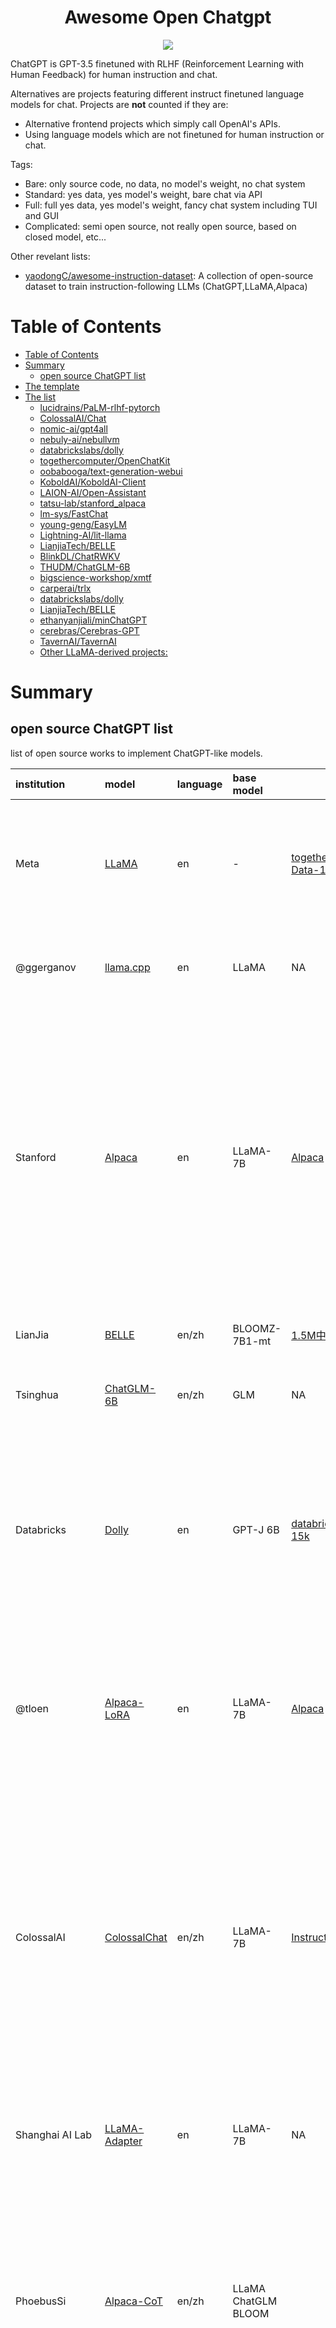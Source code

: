 <div align="center">
    <h1>Awesome Open Chatgpt</h1>
    <a href="https://github.com/sindresorhus/awesome"><img src="https://cdn.rawgit.com/sindresorhus/awesome/d7305f38d29fed78fa85652e3a63e154dd8e8829/media/badge.svg"/></a>
</div>

ChatGPT is GPT-3.5 finetuned with RLHF (Reinforcement Learning with Human Feedback) for human instruction and chat.

Alternatives are projects featuring different instruct finetuned language models for chat. 
Projects are **not** counted if they are:
- Alternative frontend projects which simply call OpenAI's APIs. 
- Using language models which are not finetuned for human instruction or chat.

Tags:
-   Bare: only source code, no data, no model's weight, no chat system
-   Standard: yes data, yes model's weight, bare chat via API
-   Full: full yes data, yes model's weight, fancy chat system including TUI and GUI
-   Complicated: semi open source, not really open source, based on closed model, etc...

Other revelant lists:
- [yaodongC/awesome-instruction-dataset](https://github.com/yaodongC/awesome-instruction-dataset): A collection of open-source dataset to train instruction-following LLMs (ChatGPT,LLaMA,Alpaca)

# Table of Contents
- [Table of Contents](#table-of-contents)
- [Summary](#summary)
  - [open source ChatGPT list](#open-source-chatgpt-list)
- [The template](#the-template)
- [The list](#the-list)
  - [lucidrains/PaLM-rlhf-pytorch](#lucidrainspalm-rlhf-pytorch)
  - [ColossalAI/Chat](#colossalaichat)
  - [nomic-ai/gpt4all](#nomic-aigpt4all)
  - [nebuly-ai/nebullvm](#nebuly-ainebullvm)
  - [databrickslabs/dolly](#databrickslabsdolly)
  - [togethercomputer/OpenChatKit](#togethercomputeropenchatkit)
  - [oobabooga/text-generation-webui](#oobaboogatext-generation-webui)
  - [KoboldAI/KoboldAI-Client](#koboldaikoboldai-client)
  - [LAION-AI/Open-Assistant](#laion-aiopen-assistant)
  - [tatsu-lab/stanford\_alpaca](#tatsu-labstanford_alpaca)
  - [lm-sys/FastChat](#lm-sysfastchat)
  - [young-geng/EasyLM](#young-gengeasylm)
  - [Lightning-AI/lit-llama](#lightning-ailit-llama)
  - [LianjiaTech/BELLE](#lianjiatechbelle)
  - [BlinkDL/ChatRWKV](#blinkdlchatrwkv)
  - [THUDM/ChatGLM-6B](#thudmchatglm-6b)
  - [bigscience-workshop/xmtf](#bigscience-workshopxmtf)
  - [carperai/trlx](#carperaitrlx)
  - [databrickslabs/dolly](#databrickslabsdolly-1)
  - [LianjiaTech/BELLE](#lianjiatechbelle-1)
  - [ethanyanjiali/minChatGPT](#ethanyanjialiminchatgpt)
  - [cerebras/Cerebras-GPT](#cerebrascerebras-gpt)
  - [TavernAI/TavernAI](#tavernaitavernai)
  - [Other LLaMA-derived projects:](#other-llama-derived-projects)

# Summary

## open source ChatGPT list

list of open source works to implement ChatGPT-like models.

| institution                                   | model                                                        | language | base model                              | Tuning dataset                                               |                         main feature                         |
| :-------------------------------------------- | :----------------------------------------------------------- | -------- | :-------------------------------------- | ------------------------------------------------------------ | :----------------------------------------------------------: |
| Meta                                          | [LLaMA](https://github.com/facebookresearch/llama)           | en       | -                                       | [togethercomputer/RedPajama-Data-1T](https://huggingface.co/datasets/togethercomputer/RedPajama-Data-1T) | LLaMA-13B outperforms GPT-3(175B) and LLaMA-65B is competitive to PaLM-540M.<br />Base model for most follow-up works. |
| @ggerganov                                    | [llama.cpp](https://github.com/ggerganov/llama.cpp)          | en       | LLaMA                                   | NA                                                           | c/cpp implement of llama and some other models, using quantization. |
| Stanford                                      | [Alpaca](https://github.com/tatsu-lab/stanford_alpaca)       | en       | LLaMA-7B                                | [Alpaca](https://github.com/tatsu-lab/stanford_alpaca/blob/main/alpaca_data.json) | use 52K instruction-following data generated by Self-Instructt techniques to fine-utne 7B LLaMA,<br /> the resulting model,  Alpaca, behaves similarly to the `text-davinci-003` model on the Self-Instruct instruction-following evaluation suite.<br />Alpaca has inspired many follow-up models. |
| LianJia                                       | [BELLE](https://github.com/LianjiaTech/BELLE)                | en/zh    | BLOOMZ-7B1-mt                           | [1.5M中文数据集](https://github.com/LianjiaTech/BELLE/tree/main/data/1.5M) |       maybe the first Chinese model to follow Alpaca.        |
| Tsinghua                                      | [ChatGLM-6B](https://github.com/THUDM/ChatGLM-6B)            | en/zh    | GLM                                     | NA                                                           | well-known Chinese model, in chat mode, and can run on single GPU. |
| Databricks                                    | [Dolly](https://github.com/databrickslabs/dolly)             | en       | GPT-J 6B                                | [databricks/databricks-dolly-15k](https://huggingface.co/datasets/databricks/databricks-dolly-15k) | use Alpaca data to fine-tune a 2-year-old model: GPT-J, which exhibits surprisingly high quality<br /> instruction following behavior not characteristic of the foundation model on which it is based. |
| @tloen                                        | [Alpaca-LoRA](https://github.com/tloen/alpaca-lora)          | en       | LLaMA-7B                                | [Alpaca](https://github.com/tatsu-lab/stanford_alpaca/blob/main/alpaca_data.json) | trained within hours on a single RTX 4090,<br />reproducing the [Stanford Alpaca](https://github.com/tatsu-lab/stanford_alpaca) results using [low-rank adaptation (LoRA)](https://arxiv.org/pdf/2106.09685.pdf),<br />and can run on a Raspberry pi. |
| ColossalAI                                    | [ColossalChat](https://github.com/hpcaitech/ColossalAI/blob/main/applications/Chat/README.md) | en/zh    | LLaMA-7B                                | [InstructWild Data](https://github.com/XueFuzhao/InstructionWild/tree/main/data) | provides a unified large language model framework, including:<br />Supervised datasets collection<br />Supervised instructions fine-tuning<br />Reward model training<br />RLHF<br />Quantization inference<br />Fast model deploying<br />Perfectly integrated with the Hugging Face ecosystem |
| Shanghai AI Lab                               | [LLaMA-Adapter](https://github.com/ZrrSkywalker/LLaMA-Adapter) | en       | LLaMA-7B                                | NA                                                           | Fine-tuning LLaMA to follow instructions within 1 Hour and 1.2M Parameters |
| PhoebusSi                                     | [Alpaca-CoT](https://github.com/PhoebusSi/Alpaca-CoT)        | en/zh    | LLaMA<br />ChatGLM<br />BLOOM           |                                                              | extend CoT data to Alpaca to boost its reasoning ability.<br />aims to build an instruction finetuning (IFT) platform with extensive instruction collection (especially the CoT datasets)<br /> and a unified interface for various large language models. |
| AetherCortex                                  | [Llama-X](https://github.com/AetherCortex/Llama-X)           | en       | LLaMA                                   |                                                              |    Open Academic Research on Improving LLaMA to SOTA LLM     |
| Together                                      | [OpenChatKit](https://github.com/togethercomputer/OpenChatKit) | en       | GPT-NeoX-20B                            | [laion/OIG](https://huggingface.co/datasets/laion/OIG)       | OpenChatKit provides a powerful, open-source base to create both specialized and general purpose chatbots for various applications.<br /> The kit includes an instruction-tuned language models, a moderation model, and an extensible retrieval system for including <br />up-to-date responses from custom repositories. |
| nomic-ai                                      | [GPT4All](https://github.com/nomic-ai/gpt4all)               | en       | LLaMA                                   |                                                              | trained on a massive collection of clean assistant data including code, stories and dialogue |
| @ymcui                                        | [Chinese-LLaMA-Alpaca](https://github.com/ymcui/Chinese-LLaMA-Alpaca) | en/zh    | LLaMA-7B/13B                            |                                                              | expand the Chinese vocabulary based on the original LLaMA and use Chinese data for secondary pre-training,<br /> further enhancing Chinese basic semantic understanding. Additionally, the project uses Chinese instruction data<br /> for fine-tuning on the basis of the Chinese LLaMA, significantly improving the model's understanding and execution of instructions. |
| UC Berkley<br />Stanford<br />CMU             | [Vicuna](https://github.com/lm-sys/FastChat)                 | en       | LLaMA-13B                               |                                                              |          Impressing GPT-4 with 90% ChatGPT Quality           |
| @NouamaneTazi                                 | [bloomz.cpp](https://github.com/NouamaneTazi/bloomz.cpp)     | en/zh    | BLOOM                                   |                                                              |           C++ implementation for BLOOM inference.            |
| HKUST                                         | [LMFlow](https://github.com/OptimalScale/LMFlow)             | en/zh    | LLaMA<br />Galatica<br />GPT-2<br />... |                                                              | An extensible, convenient, and efficient toolbox for finetuning large machine learning models, designed to be user-friendly,<br /> speedy and reliable, and accessible to the entire community. |
| [Cerebras Systems](https://www.cerebras.net/) | [Cerebras-GPT](https://huggingface.co/cerebras/Cerebras-GPT-13B) | en       | -                                       |                                                              | Pretrained LLM, GPT-3 like, Commercially available, efficiently trained on the[Andromeda](https://www.cerebras.net/andromeda/) AI supercomputer,<br />trained in accordance with [Chinchilla scaling laws](https://arxiv.org/abs/2203.15556) (20 tokens per model parameter) which is compute-optimal. |
| UT Southwestern/<br />UIUC/OSU/HDU            | [ChatDoctor](https://github.com/Kent0n-Li/ChatDoctor)        | en       | LLaMA                                   | [ChatDoctor Dataset](https://github.com/Kent0n-Li/ChatDoctor#1-chatdoctor-dataset) |  Maybe the first domain-specific chat model tuned on LLaMA.  |
| LAION-AI                                      | [Open-Assistant](https://github.com/LAION-AI/Open-Assistant) | en/zh    | Llama                                   | [OpenAssistant/oasst1](https://github.com/LAION-AI/Open-Assistant/blob/main/docs/docs/data/datasets.md) | Open Assistant is a project meant to give everyone access to a great chat based large language model. |
| project-baize                                 | [baize-chatbot](https://github.com/project-baize/baize-chatbot) | En/zh    | llama                                   | [baize-chatbot](https://github.com/project-baize/baize-chatbot/tree/main/data) | Baize is an open-source chat model trained with [LoRA](https://github.com/microsoft/LoRA). It uses 100k dialogs generated by letting ChatGPT chat with itself. We also use Alpaca's data to improve its performance. We have released 7B, 13B and 30B models. Please refer to the [paper](https://arxiv.org/pdf/2304.01196.pdf) for more details. |

# The template

Append the new project at the end of file

```markdown
## [{owner}/{project-name}]{https://github.com/link/to/project}

Description goes here

Tags: Bare/Standard/Full/Complicated
```

# The list

## [lucidrains/PaLM-rlhf-pytorch](https://github.com/lucidrains/PaLM-rlhf-pytorch)

Implementation of RLHF (Reinforcement Learning with Human Feedback) on top of the PaLM architecture. Basically ChatGPT but with PaLM

Tags: Bare
stars: ⭐⭐⭐

## [LAION-AI/Open-Assistant](https://github.com/LAION-AI/Open-Assistant) 

OpenAssistant is a chat-based assistant that understands tasks, can interact with third-party systems, and retrieve information dynamically to do so.

Related links:

- [huggingface.co/OpenAssistant](https://huggingface.co/OpenAssistant)
- [r/OpenAssistant/](https://www.reddit.com/r/OpenAssistant/)

Tags: Full
Stars: ⭐⭐⭐⭐⭐


## [ColossalAI/Chat](https://github.com/hpcaitech/ColossalAI/tree/main/applications/Chat)

ColossalChat implement LLM with RLHF, powered by the Colossal-AI project.

Tags: full
Stars: ⭐⭐⭐⭐⭐

## [nebuly-ai/nebullvm](https://github.com/nebuly-ai/nebullvm/tree/main/apps/accelerate/chatllama)

由于 LLaMA 大模型系列没有使用 RLHF 方法，因此初创公司 Nebuly AI 开源了 RLHF 版 LLaMA（ChatLLaMA）的训练方法。它的训练过程类似 ChatGPT，该项目允许基于预训练的 LLaMA 模型构建 ChatGPT 形式的服务。与 ChatGPT 相比，LLaMA 架构更小，但训练过程和单 GPU 推理速度更快，成本更低；该库还支持所有的 LLaMA 模型架构（7B、13B、33B、65B），因此用户可以根据训练时间和推理性能偏好对模型进行微调。

ChatLLAMA is a chatbot powered by LLaMA, a large language model finetuned with RLHF.

Tags: Full
Stars: ⭐⭐⭐⭐⭐

## [Stability-AI/StableLM](https://github.com/Stability-AI/StableLM)

This repository contains Stability AI's ongoing development of the StableLM series of language models and will be continuously updated with new checkpoints.

Related links:

- [huggingface.co/spaces/stabilityai/stablelm-tuned-alpha-chat](https://huggingface.co/spaces/stabilityai/stablelm-tuned-alpha-chat)

Tags: Full

## [togethercomputer/OpenChatKit](https://github.com/togethercomputer/OpenChatKit)

OpenChatKit provides a powerful, open-source base to create both specialized and general purpose chatbots for various applications. 

Related links:

- [spaces/togethercomputer/OpenChatKit](https://huggingface.co/spaces/togethercomputer/OpenChatKit)

Tags: Full
Stars: ⭐⭐⭐⭐⭐

## [tatsu-lab/stanford_alpaca](https://github.com/tatsu-lab/stanford_alpaca)

This is the repo for the Stanford Alpaca project, which aims to build and share an instruction-following LLaMA model.

Tags: Complicated
Stars: ⭐⭐⭐

## [THUDM/ChatGLM-6B](https://github.com/THUDM/ChatGLM-6B)

ChatGLM-6B is an open bilingual language model based on General Language Model (GLM) framework, with 6.2 billion parameters. With the quantization technique, users can deploy locally on consumer-grade graphics cards (only 6GB of GPU memory is required at the INT4 quantization level).

Related links:

- Alternative Web UI: [Akegarasu/ChatGLM-webui](https://github.com/Akegarasu/ChatGLM-webui)
- Slim version (remove 20K image tokens to reduce memory usage): [silver/chatglm-6b-slim](https://huggingface.co/silver/chatglm-6b-slim)
- Fintune ChatGLM-6b using low-rank adaptation (LoRA): [lich99/ChatGLM-finetune-LoRA](https://github.com/lich99/ChatGLM-finetune-LoRA)
- Deploying ChatGLM on Modelz: [tensorchord/modelz-ChatGLM](https://github.com/tensorchord/modelz-ChatGLM)
- Docker image with built-on playground UI and streaming API compatible with OpenAI, using [Basaran](https://github.com/hyperonym/basaran): [peakji92/chatglm:6b](https://hub.docker.com/r/peakji92/chatglm/tags)

Tags: Full

## [databrickslabs/dolly](https://github.com/databrickslabs/dolly)

Databricks’ Dolly, a large language model trained on the Databricks Machine Learning Platform. Script to fine tune [GPT-J 6B](https://huggingface.co/EleutherAI/gpt-j-6B) model on the [Alpaca](https://huggingface.co/datasets/tatsu-lab/alpaca) dataset. Insightful if you want to fine tune LLMs.

Related links:

- [6b model card](https://huggingface.co/databricks/dolly-v1-6b)

Tags: Standard

Stars: ⭐⭐⭐⭐

## [h2oai/h2ogpt](https://github.com/h2oai/h2ogpt)

h2oGPT - The world's best open source GPT

- Open-source repository with fully permissive, commercially usable code, data and models
- Code for preparing large open-source datasets as instruction datasets for fine-tuning of large language models (LLMs), including prompt engineering
- Code for fine-tuning large language models (currently up to 20B parameters) on commodity hardware and enterprise GPU servers (single or multi node)
- Code to run a chatbot on a GPU server, with shareable end-point with Python client API
- Code to evaluate and compare the performance of fine-tuned LLMs

Related links:

- [h2oGPT 20B](https://gpt.h2o.ai/)
- [🤗 h2oGPT 12B #1](https://huggingface.co/spaces/h2oai/h2ogpt-chatbot)
- [🤗 h2oGPT 12B #2](https://huggingface.co/spaces/h2oai/h2ogpt-chatbot2)

Tags: Full

## [clue-ai/ChatYuan](https://github.com/clue-ai/ChatYuan)

ChatYuan: Large Language Model for Dialogue in Chinese and English (The repos are mostly in Chinese)

Related links:

- [A bit translated readme to English](https://github.com/nichtdax/awesome-totally-open-chatgpt/issues/18#issuecomment-1492826662)

Tags: Full

## [nomic-ai/gpt4all](https://github.com/nomic-ai/gpt4all)

gpt4all: a chatbot trained on a massive collection of clean assistant data including code, stories and dialogue.

Tags: full
Stars: ⭐⭐⭐⭐⭐

## [oobabooga/text-generation-webui](https://github.com/oobabooga/text-generation-webui)

A gradio web UI for running Large Language Models like GPT-J 6B, OPT, GALACTICA, LLaMA, and Pygmalion.

Tags: Full

## [KoboldAI/KoboldAI-Client](https://github.com/KoboldAI/KoboldAI-Client)

This is a browser-based front-end for AI-assisted writing with multiple local & remote AI models. It offers the standard array of tools, including Memory, Author’s Note, World Info, Save & Load, adjustable AI settings, formatting options, and the ability to import existing AI Dungeon adventures. You can also turn on Adventure mode and play the game like AI Dungeon Unleashed.

Tags: Full

## [lm-sys/FastChat](https://github.com/lm-sys/FastChat)
An open platform for training, serving, and evaluating large language model based chatbots.


## [young-geng/EasyLM](https://github.com/young-geng/EasyLM)
Large language models (LLMs) made easy, EasyLM is a one stop solution for pre-training, finetuning, evaluating and serving LLMs in JAX/Flax. EasyLM can scale up LLM training to hundreds of TPU/GPU accelerators by leveraging JAX's pjit functionality.


## [Lightning-AI/lit-llama](https://github.com/Lightning-AI/lit-llama) 

Implementation of the LLaMA language model based on nanoGPT.


## [LianjiaTech/BELLE](https://github.com/LianjiaTech/BELLE)

本项目目标是促进中文对话大模型开源社区的发展，愿景做能帮到每一个人的LLM Engine。现阶段本项目基于一些开源预训练大语言模型（如BLOOM），针对中文做了优化，模型调优仅使用由ChatGPT生产的数据（不包含任何其他数据）。

## [BlinkDL/ChatRWKV](https://github.com/BlinkDL/ChatRWKV)

ChatRWKV is like ChatGPT but powered by RWKV (100% RNN) language model, and open source.

Tags: Full

## [bigscience-workshop/xmtf](https://github.com/bigscience-workshop/xmtf)

This repository provides an overview of all components used for the creation of BLOOMZ & mT0 and xP3 introduced in the paper [Crosslingual Generalization through Multitask Finetuning](https://arxiv.org/abs/2211.01786).

Related links:
- [bigscience/bloomz](https://huggingface.co/bigscience/bloomz)
- [bigscience/mt0-base](https://huggingface.co/bigscience/mt0-base)

Tags: Standard

## [carperai/trlx](https://github.com/carperai/trlx)

 A repo for distributed training of language models with Reinforcement Learning via Human Feedback (RLHF), supporting online RL up to 20b params and offline RL to larger models. Basically what you would use to finetune GPT into ChatGPT. 

Tags: Bare

## [LianjiaTech/BELLE](https://github.com/LianjiaTech/BELLE)

The goal of this project is to promote the development of the open-source community for Chinese language large-scale conversational models. This project optimizes Chinese performance in addition to original Stanford Alpaca. The model finetuning uses only data generated via ChatGPT (without other data). This repo contains: 175 chinese seed tasks used for generating the data, code for generating the data, 0.5M generated data used for fine-tuning the model, model finetuned from BLOOMZ-7B1-mt on data generated by this project.

Related links:
- [English readme](https://github.com/LianjiaTech/BELLE#-belle-be-large-language-model-engine-1)

Tags: Standard

## [ethanyanjiali/minChatGPT](https://github.com/ethanyanjiali/minChatGPT)

A minimum example of aligning language models with RLHF similar to ChatGPT

Related links:
- [huggingface.co/ethanyanjiali/minChatGPT](https://huggingface.co/ethanyanjiali/minChatGPT)

Tags: Standard

## [cerebras/Cerebras-GPT](https://huggingface.co/cerebras/Cerebras-GPT-6.7B)

7 open source GPT-3 style models with parameter ranges from 111 million to 13 billion, trained using the [Chinchilla](https://arxiv.org/abs/2203.15556) formula. Model weights have been released under a permissive license (Apache 2.0 license in particular).

Related links:
- [Announcement](https://www.cerebras.net/blog/cerebras-gpt-a-family-of-open-compute-efficient-large-language-models/)
- [Models with other amount of parameters](https://huggingface.co/cerebras)

Tags: Standard

## [TavernAI/TavernAI](https://github.com/TavernAI/TavernAI)

Atmospheric adventure chat for AI language model **Pygmalion** by default and other models such as **KoboldAI**, ChatGPT, GPT-4

Tags: Full

## Other LLaMA-derived projects:

- [project-baize/baize-chatbot](https://github.com/project-baize/baize-chatbot) Baize is an open-source chat model trained with LoRA. It uses 100k dialogs generated by letting ChatGPT chat with itself. We also use Alpaca's data to improve its performance. We have released 7B, 13B and 30B models. Please refer to the paper for more details.
- [pointnetwork/point-alpaca](https://github.com/pointnetwork/point-alpaca) Released weights recreated from Stanford Alpaca, an experiment in fine-tuning LLaMA on a synthetic instruction dataset.
- [tloen/alpaca-lora](https://github.com/tloen/alpaca-lora) Code for rproducing the Stanford Alpaca results using low-rank adaptation (LoRA).
- [ggerganov/llama.cpp](https://github.com/ggerganov/llama.cpp) Ports for inferencing LLaMA in C/C++ running on CPUs, supports alpaca, gpt4all, etc.
- [setzer22/llama-rs](https://github.com/setzer22/llama-rs) Rust port of the llama.cpp project.
- [juncongmoo/chatllama](https://github.com/juncongmoo/chatllama) Open source implementation for LLaMA-based ChatGPT runnable in a single GPU.
- [Lightning-AI/lit-llama](https://github.com/Lightning-AI/lit-llama) Implementation of the LLaMA language model based on nanoGPT.
- [nomic-ai/gpt4all](https://github.com/nomic-ai/gpt4all) Demo, data and code to train an assistant-style large language model with ~800k GPT-3.5-Turbo Generations based on LLaMA.
- [hpcaitech/ColossalAI#ColossalChat](https://github.com/hpcaitech/ColossalAI/tree/main/applications/Chat) An open-source solution for cloning ChatGPT with a complete RLHF pipeline.
- [lm-sys/FastChat](https://github.com/lm-sys/FastChat) An open platform for training, serving, and evaluating large language model based chatbots.
- [nsarrazin/serge](https://github.com/nsarrazin/serge) A web interface for chatting with Alpaca through llama.cpp. Fully dockerized, with an easy to use API.

